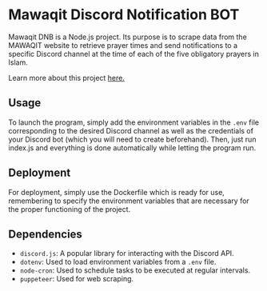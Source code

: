 # Mawaqit Discord Notification BOT

Mawaqit DNB is a Node.js project. Its purpose is to scrape data from the MAWAQIT website to retrieve prayer times and send notifications to a specific Discord channel at the time of each of the five obligatory prayers in Islam.

Learn more about this project [here.](https://issamsisbane.github.io/portfolio/en/projects/mawaqit-discord-notify/)

## Usage

To launch the program, simply add the environment variables in the `.env` file corresponding to the desired Discord channel as well as the credentials of your Discord bot (which you will need to create beforehand). Then, just run index.js and everything is done automatically while letting the program run.

## Deployment

For deployment, simply use the Dockerfile which is ready for use, remembering to specify the environment variables that are necessary for the proper functioning of the project.

## Dependencies

- `discord.js`: A popular library for interacting with the Discord API.
- `dotenv`: Used to load environment variables from a `.env` file.
- `node-cron`: Used to schedule tasks to be executed at regular intervals.
- `puppeteer`: Used for web scraping.

